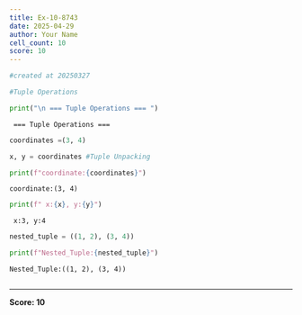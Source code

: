 ```yaml
---
title: Ex-10-8743
date: 2025-04-29
author: Your Name
cell_count: 10
score: 10
---
```


```python
#created at 20250327
```


```python
#Tuple Operations
```


```python
print("\n === Tuple Operations === ")
```

    
     === Tuple Operations === 



```python
coordinates =(3, 4)
```


```python
x, y = coordinates #Tuple Unpacking
```


```python
print(f"coordinate:{coordinates}")
```

    coordinate:(3, 4)



```python
print(f" x:{x}, y:{y}")
```

     x:3, y:4



```python
nested_tuple = ((1, 2), (3, 4))
```


```python
print(f"Nested_Tuple:{nested_tuple}")
```

    Nested_Tuple:((1, 2), (3, 4))



```python

```


---
**Score: 10**